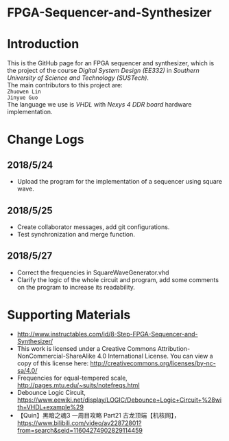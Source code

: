 # FPGA-Sequencer-and-Synthesizer

Introduction
=
This is the GitHub page for an FPGA sequencer and synthesizer, which is the project of the course *Digital System Design (EE332)* in *Southern University of Science and Technology (SUSTech)*. <br>
The main contributors to this project are:<br>`Zhuowen Lin`<br>`Jinyue Guo`<br>
The language we use is *VHDL* with *Nexys 4 DDR board* hardware implementation.

Change Logs
=
2018/5/24
-
* Upload the program for the implementation of a sequencer using square wave.

2018/5/25
-
* Create collaborator messages, add git configurations.
* Test synchronization and merge function.

2018/5/27
-
* Correct the frequencies in SquareWaveGenerator.vhd
* Clarify the logic of the whole circuit and program, add some comments on the program to increase its readability.

Supporting Materials
=
* http://www.instructables.com/id/8-Step-FPGA-Sequencer-and-Synthesizer/
* This work is licensed under a Creative Commons Attribution-NonCommercial-ShareAlike 4.0 International License. You can view a copy of this license here: http://creativecommons.org/licenses/by-nc-sa/4.0/
* Frequencies for equal-tempered scale, http://pages.mtu.edu/~suits/notefreqs.html
* Debounce Logic Circuit, https://www.eewiki.net/display/LOGIC/Debounce+Logic+Circuit+%28with+VHDL+example%29 
* 【Quin】黑暗之魂3 一周目攻略 Part21 古龙顶端【机核网】，https://www.bilibili.com/video/av22872801?from=search&seid=11604274902829114459